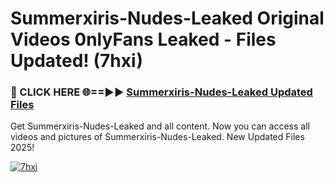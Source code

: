 # Summerxiris-Nudes-Leaked Original Videos 0nlyFans Leaked - Files Updated! (7hxi)

<h3>🔴 CLICK HERE 🌐==►► <a href="https://tinyurl.com/yc6ubb5a" rel="nofollow">Summerxiris-Nudes-Leaked Updated Files</a></h3>

Get Summerxiris-Nudes-Leaked and all content. Now you can access all videos and pictures of Summerxiris-Nudes-Leaked. New Updated Files 2025!

[![7hxi](https://i.imgur.com/7eu0CRL.gif)](https://tinyurl.com/yc6ubb5a)
